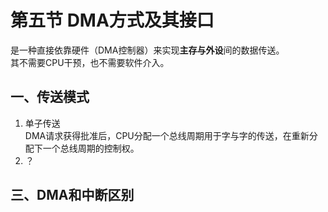 # 第五节 DMA方式及其接口

是一种直接依靠硬件（DMA控制器）来实现**主存与外设**间的数据传送。  
其不需要CPU干预，也不需要软件介入。

## 一、传送模式

1. 单子传送  
   DMA请求获得批准后，CPU分配一个总线周期用于字与字的传送，在重新分配下一个总线周期的控制权。
2.  ？

## 三、DMA和中断区别

